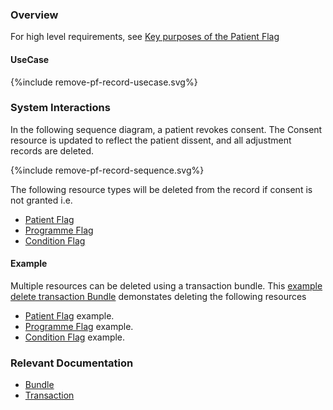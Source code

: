 ### Overview

For high level requirements, see [Key purposes of the Patient Flag](index.html#pf-key-purposes)
 

#### UseCase

<div style="text-align: left;">

  {%include remove-pf-record-usecase.svg%}

</div>

### System Interactions

In the following sequence diagram, a patient revokes consent.  The Consent resource is updated to reflect the patient dissent, and all adjustment records are deleted.

<div style="text-align: left;">

  {%include remove-pf-record-sequence.svg%}

</div>

The following resource types will be deleted from the record if consent is not granted i.e.

* [Patient Flag](StructureDefinition-PatientFlag.html)  
* [Programme Flag](StructureDefinition-ProgrammeFlag.html)  
* [Condition Flag](StructureDefinition-FlagCondition.html) 

#### Example

Multiple resources can be deleted using a transaction bundle.  This [example delete transaction Bundle](Bundle-RemoveRARecordExample.html) demonstates deleting the following resources

* [Patient Flag](Flag-RAPatientFlagExample1.html) example.  
* [Programme Flag](Flag-RAFlagExample1.html) example.  
* [Condition Flag](Condition-RAConditionExample1.html) example.  

### Relevant Documentation

* [Bundle](https://hl7.org/fhir/r4/bundle.html)  
* [Transaction](https://hl7.org/fhir/r4/http.html#transaction)  